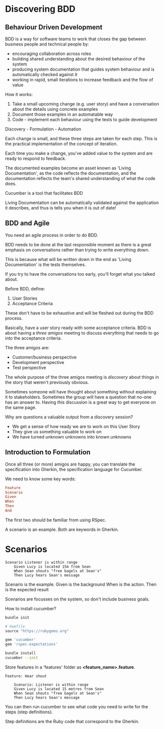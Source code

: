 # Discovering BDD

## Behaviour Driven Development

BDD is a way for software teams to work that closes the gap between business people and technical people by:
- encouraging collaboration across roles
- building shared understanding about the desired behaviour of the system
- producing system documentation that guides system behaviour and is automatically checked against it
- working in rapid, small iterations to increase feedback and the flow of value

How it works:
1. Take a small upcoming change (e.g. user story) and have a conversation about the details using concrete examples
2. Document those examples in an automatable way
3. Code - implement each behaviour using the tests to guide development

Discovery - Formulation - Automation

Each change is small, and these three steps are taken for each step. This is the practical implementation of the concept of iteration.

Each time you make a change, you've added value to the system and are ready to respond to feedback.

The documented examples become an asset known as 'Living Documentation', as the code reflects the documentation, and the documentation reflects the team's shared understanding of what the code does.

Cucumber is a tool that facilitates BDD

Living Documentation can be automatically validated against the application it describes, and thus is tells you when it is out of date!

## BDD and Agile

You need an agile process in order to do BDD.

BDD needs to be done at the last responsible moment as there is a great emphasis on conversations rather than trying to write everything down.

This is because what will be written down in the end as 'Living Documentation' is the tests themselves.

If you try to have the conversations too early, you'll forget what you talked about.

Before BDD, define:
1. User Stories
2. Acceptance Criteria

These don't have to be exhaustive and will be fleshed out during the BDD process.

Basically, have a user story ready with some acceptance criteria. BDD is about having a *three amigos* meeting to discuss everything that needs to go into the acceptance criteria.

The three amigos are:
- Customer/business perspective
- Development perspective
- Test perspective

The whole purpose of the three amigos meeting is *discovery* about things in the story that weren't previously obvious.

Sometimes someone will have thought about something without explaining it to stakeholders. Sometimes the group will have a question that no-one has an answer to. Having this discussion is a great way to get everyone on the same page.

Why are questions a valuable output from a discovery session?
- We get a sense of how ready we are to work on this User Story
- They give us something valuable to work on
- We have turned unknown unknowns into known unknowns

## Introduction to Formulation

Once all three (or more) amigos are happy, you can translate the specification into Gherkin, the specification language for Cucumber.

We need to know some key words:
```ruby
Feature
Scenario
Given
When
Then
And
```

The first two should be familiar from using RSpec.

A scenario is an example. Both are keywords in Gherkin.
# Scenarios

```
Scenario Listener is within range
	Given Lucy is located 15m from Sean
	When Sean shouts "free bagels at Sean's"
	Then Lucy hears Sean's message
```

Scenario is the example.
Given is the background
When is the action.
Then is the expected result

Scenarios are focusses on the system, so don't include business goals.

How to install cucumber?

```bash
bundle init
```

```ruby
# Gemfile
source "https://rubygems.org"

gem 'cucumber'
gem 'rspec-expectations'
```

```bash
bundle install
cucumber --init
```

Store features in a 'features' folder as **<feature_name>.feature**.

```hear_shout.feature
Feature: Hear shout

	Scenario: Listener is within range
	Given Lucy is located 15 metres from Sean
	When Sean shouts "free bagels at Sean's"
	Then Lucy hears Sean's message
```

You can then run cucumber to see what code you need to write for the steps (step definitions).

Step definitions are the Ruby code that correspond to the Gherkin.

